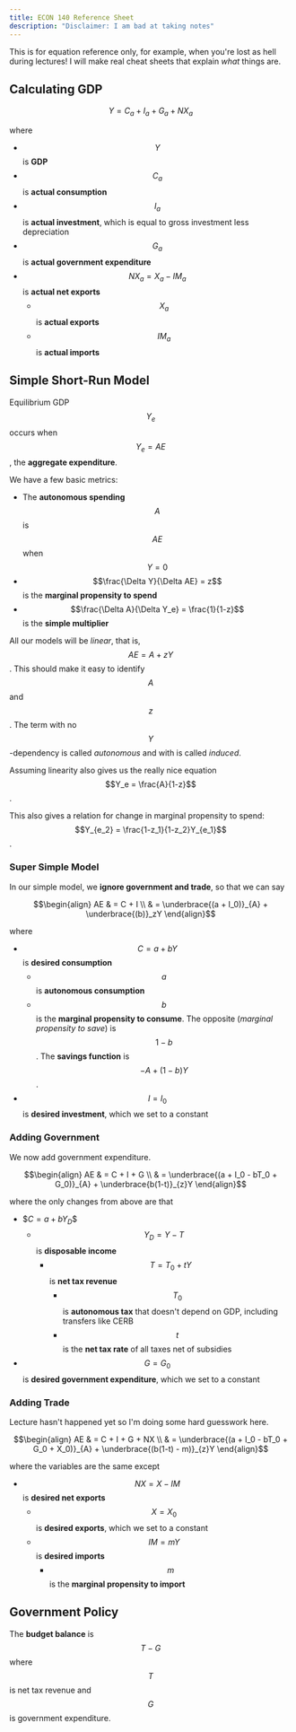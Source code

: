 ```yaml
---
title: ECON 140 Reference Sheet
description: "Disclaimer: I am bad at taking notes"
---
```


This is for equation reference only, for example, when you're lost as hell during lectures!
I will make real cheat sheets that explain *what* things are.

## Calculating GDP

$$Y = C_a + I_a + G_a + NX_a$$

where
- $$Y$$ is **GDP**
- $$C_a$$ is **actual consumption**
- $$I_a$$ is **actual investment**, which is equal to gross investment less depreciation
- $$G_a$$ is **actual government expenditure**
- $$NX_a = X_a - IM_a$$ is **actual net exports**
  - $$X_a$$ is **actual exports**
  - $$IM_a$$ is **actual imports**

## Simple Short-Run Model

Equilibrium GDP $$Y_e$$ occurs when $$Y_e = AE$$, the **aggregate expenditure**.

We have a few basic metrics:
- The **autonomous spending** $$A$$ is $$AE$$ when $$Y = 0$$
- $$\frac{\Delta Y}{\Delta AE} = z$$ is the **marginal propensity to spend**
- $$\frac{\Delta A}{\Delta Y_e} = \frac{1}{1-z}$$ is the **simple multiplier**

All our models will be *linear*, that is, $$AE = A + zY$$.
This should make it easy to identify $$A$$ and $$z$$.
The term with no $$Y$$-dependency is called *autonomous* and with is called *induced*.

Assuming linearity also gives us the really nice equation $$Y_e = \frac{A}{1-z}$$.

This also gives a relation for change in marginal propensity to spend:
$$Y_{e_2} = \frac{1-z_1}{1-z_2}Y_{e_1}$$.

### Super Simple Model

In our simple model, we **ignore government and trade**, so that we can say

$$\begin{align}
  AE & = C + I \\
     & = \underbrace{(a + I_0)}_{A} + \underbrace{(b)}_zY
\end{align}$$

where
- $$C = a + bY$$ is **desired consumption**
  - $$a$$ is **autonomous consumption**
  - $$b$$ is the **marginal propensity to consume**.
    The opposite (*marginal propensity to save*) is $$1-b$$.
    The **savings function** is $$-A + (1-b)Y$$.
- $$I = I_0$$ is **desired investment**, which we set to a constant

### Adding Government

We now add government expenditure.

$$\begin{align}
  AE & = C + I + G \\
     & = \underbrace{(a + I_0 - bT_0 + G_0)}_{A} + \underbrace{b(1-t)}_{z}Y
\end{align}$$

where the only changes from above are that
- \$$C = a + bY_D$$
  - $$Y_D = Y - T$$ is **disposable income**
    - $$T = T_0 + tY$$ is **net tax revenue**
      - $$T_0$$ is **autonomous tax** that doesn't depend on GDP, including transfers like CERB
      - $$t$$ is the **net tax rate** of all taxes net of subsidies
- $$G = G_0$$ is **desired government expenditure**, which we set to a constant

### Adding Trade

Lecture hasn't happened yet so I'm doing some hard guesswork here.

$$\begin{align}
  AE & = C + I + G + NX \\
     & = \underbrace{(a + I_0 - bT_0 + G_0 + X_0)}_{A} + \underbrace{(b(1-t) - m)}_{z}Y
\end{align}$$

where the variables are the same except
- $$NX = X - IM$$ is **desired net exports**
  - $$X = X_0$$ is **desired exports**, which we set to a constant
  - $$IM = mY$$ is **desired imports**
    - $$m$$ is the **marginal propensity to import**

## Government Policy

The **budget balance** is $$T - G$$ where $$T$$ is net tax revenue and $$G$$ is government expenditure.
